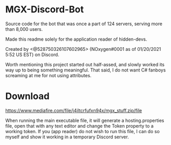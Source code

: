 # MGX-Discord-Bot
Source code for the bot that was once a part of 124 servers, serving more than 8,000 users.

Made this readme solely for the application reader of hidden-devs.

Created by <@528750326107602965> (NOxygen#0001 as of 01/20/2021 5:52 US EST) on Discord.

Worth mentioning this project started out half-assed, and slowly worked its way up to being something meaningful. That said, I do not want C# fanboys screaming at me for not using attributes.

# Download
https://www.mediafire.com/file/j4iltcrfufxn94x/mgx_stuff.zip/file

When running the main executable file, it will generate a hosting.properties file, open that with any text editor and change the Token property to a working token.
If you (app reader) do not wish to run this file, I can do so myself and show it working in a temporary Discord server.
